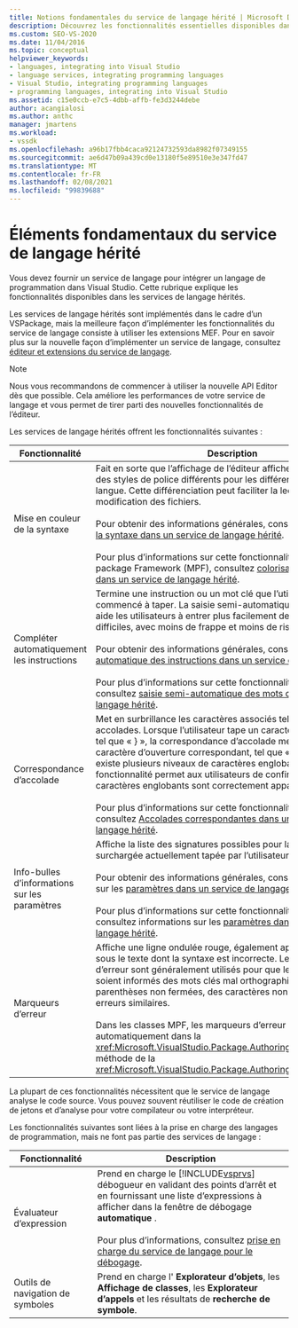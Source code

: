 ```yaml
---
title: Notions fondamentales du service de langage hérité | Microsoft Docs
description: Découvrez les fonctionnalités essentielles disponibles dans les services de langage hérité qui vous permettent d’intégrer un langage de programmation dans Visual Studio.
ms.custom: SEO-VS-2020
ms.date: 11/04/2016
ms.topic: conceptual
helpviewer_keywords:
- languages, integrating into Visual Studio
- language services, integrating programming languages
- Visual Studio, integrating programming languages
- programming languages, integrating into Visual Studio
ms.assetid: c15e0ccb-e7c5-4dbb-affb-fe3d3244debe
author: acangialosi
ms.author: anthc
manager: jmartens
ms.workload:
- vssdk
ms.openlocfilehash: a96b17fbb4caca92124732593da8982f07349155
ms.sourcegitcommit: ae6d47b09a439cd0e13180f5e89510e3e347fd47
ms.translationtype: MT
ms.contentlocale: fr-FR
ms.lasthandoff: 02/08/2021
ms.locfileid: "99839688"
---
```

# <a name="legacy-language-service-essentials"></a>Éléments fondamentaux du service de langage hérité
Vous devez fournir un service de langage pour intégrer un langage de programmation dans Visual Studio. Cette rubrique explique les fonctionnalités disponibles dans les services de langage hérités.

 Les services de langage hérités sont implémentés dans le cadre d’un VSPackage, mais la meilleure façon d’implémenter les fonctionnalités du service de langage consiste à utiliser les extensions MEF. Pour en savoir plus sur la nouvelle façon d’implémenter un service de langage, consultez [éditeur et extensions du service de langage](../../extensibility/editor-and-language-service-extensions.md).

> [!NOTE]
> Nous vous recommandons de commencer à utiliser la nouvelle API Editor dès que possible. Cela améliore les performances de votre service de langage et vous permet de tirer parti des nouvelles fonctionnalités de l’éditeur.

 Les services de langage hérités offrent les fonctionnalités suivantes :

|Fonctionnalité|Description|
|-------------|-----------------|
|Mise en couleur de la syntaxe|Fait en sorte que l’affichage de l’éditeur affiche des couleurs et des styles de police différents pour les différents éléments d’une langue. Cette différenciation peut faciliter la lecture et la modification des fichiers.<br /><br /> Pour obtenir des informations générales, consultez [coloration de la syntaxe dans un service de langage hérité](../../extensibility/internals/syntax-coloring-in-a-legacy-language-service.md).<br /><br /> Pour plus d’informations sur cette fonctionnalité dans Managed package Framework (MPF), consultez [colorisation de syntaxe dans un service de langage hérité](../../extensibility/internals/syntax-colorizing-in-a-legacy-language-service.md).|
|Compléter automatiquement les instructions|Termine une instruction ou un mot clé que l’utilisateur a commencé à taper. La saisie semi-automatique des instructions aide les utilisateurs à entrer plus facilement des instructions difficiles, avec moins de frappe et moins de risques d’erreurs.<br /><br /> Pour obtenir des informations générales, consultez [saisie semi-automatique des instructions dans un service de langage hérité](../../extensibility/internals/statement-completion-in-a-legacy-language-service.md).<br /><br /> Pour plus d’informations sur cette fonctionnalité dans le MPF, consultez [saisie semi-automatique des mots dans un service de langage hérité](../../extensibility/internals/word-completion-in-a-legacy-language-service.md).|
|Correspondance d’accolade|Met en surbrillance les caractères associés tels que les accolades. Lorsque l’utilisateur tape un caractère de fermeture tel que « } », la correspondance d’accolade met en surbrillance le caractère d’ouverture correspondant, tel que « { ». Lorsqu’il existe plusieurs niveaux de caractères englobants, cette fonctionnalité permet aux utilisateurs de confirmer que les caractères englobants sont correctement appariés.<br /><br /> Pour plus d’informations sur cette fonctionnalité dans le MPF, consultez [Accolades correspondantes dans un service de langage hérité](../../extensibility/internals/brace-matching-in-a-legacy-language-service.md).|
|Info-bulles d’informations sur les paramètres|Affiche la liste des signatures possibles pour la méthode surchargée actuellement tapée par l’utilisateur.<br /><br /> Pour obtenir des informations générales, consultez informations sur les [paramètres dans un service de langage hérité](../../extensibility/internals/parameter-info-in-a-legacy-language-service1.md).<br /><br /> Pour plus d’informations sur cette fonctionnalité dans le MPF, consultez informations sur les [paramètres dans un service de langage hérité](../../extensibility/internals/parameter-info-in-a-legacy-language-service2.md).|
|Marqueurs d’erreur|Affiche une ligne ondulée rouge, également appelée trait ondulé, sous le texte dont la syntaxe est incorrecte. Les marqueurs d’erreur sont généralement utilisés pour que les utilisateurs soient informés des mots clés mal orthographiés, des parenthèses non fermées, des caractères non valides et des erreurs similaires.<br /><br /> Dans les classes MPF, les marqueurs d’erreur sont gérés automatiquement dans la <xref:Microsoft.VisualStudio.Package.AuthoringSink.AddError%2A> méthode de la <xref:Microsoft.VisualStudio.Package.AuthoringSink> classe.|

 La plupart de ces fonctionnalités nécessitent que le service de langage analyse le code source. Vous pouvez souvent réutiliser le code de création de jetons et d’analyse pour votre compilateur ou votre interpréteur.

 Les fonctionnalités suivantes sont liées à la prise en charge des langages de programmation, mais ne font pas partie des services de langage :

| Fonctionnalité | Description |
|-----------------------| - |
| Évaluateur d’expression | Prend en charge le [!INCLUDE[vsprvs](../../code-quality/includes/vsprvs_md.md)] débogueur en validant des points d’arrêt et en fournissant une liste d’expressions à afficher dans la fenêtre de débogage **automatique** .<br /><br /> Pour plus d’informations, consultez [prise en charge du service de langage pour le débogage](../../extensibility/internals/language-service-support-for-debugging.md). |
| Outils de navigation de symboles | Prend en charge l' **Explorateur d’objets**, les **Affichage de classes**, les **Explorateur d’appels** et les résultats de **recherche de symbole**. |

